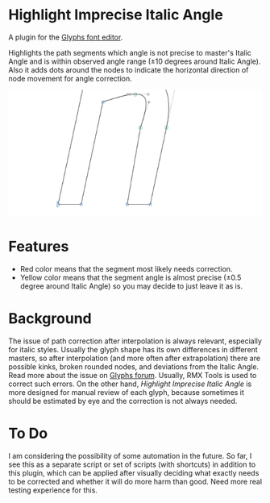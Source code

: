 # Highlight Imprecise Italic Angle

A plugin for the [Glyphs font editor](http://glyphsapp.com/).

Highlights the path segments which angle is not precise to master's Italic Angle and is within observed angle range (±10 degrees around Italic Angle). Also it adds dots around the nodes to indicate the horizontal direction of node movement for angle correction.

![](PreviewAnimation.gif)

# Features

- Red color means that the segment most likely needs correction.
- Yellow color means that the segment angle is almost precise (±0.5 degree around Italic Angle) so you may decide to just leave it as is.

# Background

The issue of path correction after interpolation is always relevant, especially for italic styles. Usually the glyph shape has its own differences in different masters, so after interpolation (and more often after extrapolation) there are possible kinks, broken rounded nodes, and deviations from the Italic Angle. Read more about the issue on [Glyphs forum](https://forum.glyphsapp.com/t/is-there-a-quick-way-to-fix-paths-after-interpolation/3311). Usually, RMX Tools is used to correct such errors. On the other hand, *Highlight Imprecise Italic Angle* is more designed for manual review of each glyph, because sometimes it should be estimated by eye and the correction is not always needed.

# To Do

I am considering the possibility of some automation in the future. So far, I see this as a separate script or set of scripts (with shortcuts) in addition to this plugin, which can be applied after visually deciding what exactly needs to be corrected and whether it will do more harm than good. Need more real testing experience for this.